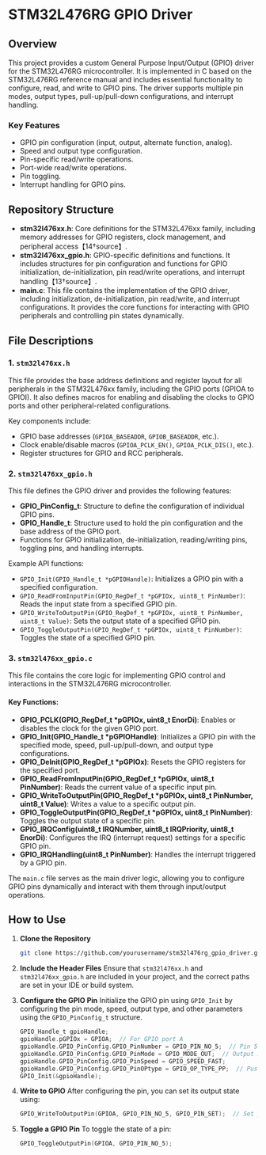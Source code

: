 # STM32L476RG GPIO Driver

## Overview

This project provides a custom General Purpose Input/Output (GPIO) driver for the STM32L476RG microcontroller. It is implemented in C based on the STM32L476RG reference manual and includes essential functionality to configure, read, and write to GPIO pins. The driver supports multiple pin modes, output types, pull-up/pull-down configurations, and interrupt handling.

### Key Features
- GPIO pin configuration (input, output, alternate function, analog).
- Speed and output type configuration.
- Pin-specific read/write operations.
- Port-wide read/write operations.
- Pin toggling.
- Interrupt handling for GPIO pins.
  
## Repository Structure

- **stm32l476xx.h**: Core definitions for the STM32L476xx family, including memory addresses for GPIO registers, clock management, and peripheral access【14†source】.
- **stm32l476xx_gpio.h**: GPIO-specific definitions and functions. It includes structures for pin configuration and functions for GPIO initialization, de-initialization, pin read/write operations, and interrupt handling【13†source】.
- **main.c**: This file contains the implementation of the GPIO driver, including initialization, de-initialization, pin read/write, and interrupt configurations. It provides the core functions for interacting with GPIO peripherals and controlling pin states dynamically.

## File Descriptions

### 1. `stm32l476xx.h`
This file provides the base address definitions and register layout for all peripherals in the STM32L476xx family, including the GPIO ports (GPIOA to GPIOI). It also defines macros for enabling and disabling the clocks to GPIO ports and other peripheral-related configurations.

Key components include:
- GPIO base addresses (`GPIOA_BASEADDR`, `GPIOB_BASEADDR`, etc.).
- Clock enable/disable macros (`GPIOA_PCLK_EN()`, `GPIOA_PCLK_DIS()`, etc.).
- Register structures for GPIO and RCC peripherals.

### 2. `stm32l476xx_gpio.h`
This file defines the GPIO driver and provides the following features:
- **GPIO_PinConfig_t**: Structure to define the configuration of individual GPIO pins.
- **GPIO_Handle_t**: Structure used to hold the pin configuration and the base address of the GPIO port.
- Functions for GPIO initialization, de-initialization, reading/writing pins, toggling pins, and handling interrupts.

Example API functions:
- `GPIO_Init(GPIO_Handle_t *pGPIOHandle)`: Initializes a GPIO pin with a specified configuration.
- `GPIO_ReadFromInputPin(GPIO_RegDef_t *pGPIOx, uint8_t PinNumber)`: Reads the input state from a specified GPIO pin.
- `GPIO_WriteToOutputPin(GPIO_RegDef_t *pGPIOx, uint8_t PinNumber, uint8_t Value)`: Sets the output state of a specified GPIO pin.
- `GPIO_ToggleOutputPin(GPIO_RegDef_t *pGPIOx, uint8_t PinNumber)`: Toggles the state of a specified GPIO pin.
  
### 3. `stm32l476xx_gpio.c`
This file contains the core logic for implementing GPIO control and interactions in the STM32L476RG microcontroller.

#### Key Functions:
- **GPIO_PCLK(GPIO_RegDef_t *pGPIOx, uint8_t EnorDi)**: Enables or disables the clock for the given GPIO port.
- **GPIO_Init(GPIO_Handle_t *pGPIOHandle)**: Initializes a GPIO pin with the specified mode, speed, pull-up/pull-down, and output type configurations.
- **GPIO_DeInit(GPIO_RegDef_t *pGPIOx)**: Resets the GPIO registers for the specified port.
- **GPIO_ReadFromInputPin(GPIO_RegDef_t *pGPIOx, uint8_t PinNumber)**: Reads the current value of a specific input pin.
- **GPIO_WriteToOutputPin(GPIO_RegDef_t *pGPIOx, uint8_t PinNumber, uint8_t Value)**: Writes a value to a specific output pin.
- **GPIO_ToggleOutputPin(GPIO_RegDef_t *pGPIOx, uint8_t PinNumber)**: Toggles the output state of a specific pin.
- **GPIO_IRQConfig(uint8_t IRQNumber, uint8_t IRQPriority, uint8_t EnorDi)**: Configures the IRQ (interrupt request) settings for a specific GPIO pin.
- **GPIO_IRQHandling(uint8_t PinNumber)**: Handles the interrupt triggered by a GPIO pin.

The `main.c` file serves as the main driver logic, allowing you to configure GPIO pins dynamically and interact with them through input/output operations.

## How to Use

1. **Clone the Repository**
   ```bash
   git clone https://github.com/yourusername/stm32l476rg_gpio_driver.git
   ```

2. **Include the Header Files**
   Ensure that `stm32l476xx.h` and `stm32l476xx_gpio.h` are included in your project, and the correct paths are set in your IDE or build system.

3. **Configure the GPIO Pin**
   Initialize the GPIO pin using `GPIO_Init` by configuring the pin mode, speed, output type, and other parameters using the `GPIO_PinConfig_t` structure.

   ```c
   GPIO_Handle_t gpioHandle;
   gpioHandle.pGPIOx = GPIOA;  // For GPIO port A
   gpioHandle.GPIO_PinConfig.GPIO_PinNumber = GPIO_PIN_NO_5;  // Pin 5
   gpioHandle.GPIO_PinConfig.GPIO_PinMode = GPIO_MODE_OUT;  // Output mode
   gpioHandle.GPIO_PinConfig.GPIO_PinSpeed = GPIO_SPEED_FAST;
   gpioHandle.GPIO_PinConfig.GPIO_PinOPtype = GPIO_OP_TYPE_PP;  // Push-pull
   GPIO_Init(&gpioHandle);
   ```

4. **Write to GPIO**
   After configuring the pin, you can set its output state using:
   ```c
   GPIO_WriteToOutputPin(GPIOA, GPIO_PIN_NO_5, GPIO_PIN_SET);  // Set pin 5
   ```

5. **Toggle a GPIO Pin**
   To toggle the state of a pin:
   ```c
   GPIO_ToggleOutputPin(GPIOA, GPIO_PIN_NO_5);
   ```

